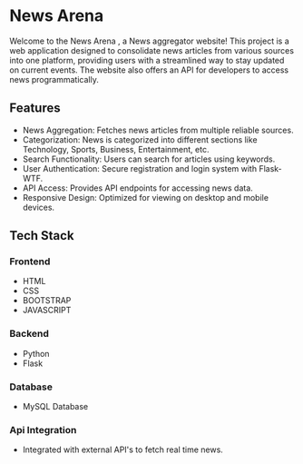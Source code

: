 # News Arena 
Welcome to the News Arena , a News aggregator website! This project is a web application designed to consolidate news articles from various sources into one platform, providing users with a streamlined way to stay updated on current events. The website also offers an API for developers to access news programmatically.

## Features
- News Aggregation: Fetches news articles from multiple reliable sources.
- Categorization: News is categorized into different sections like Technology, Sports, Business, Entertainment, etc.
- Search Functionality: Users can search for articles using keywords.
- User Authentication: Secure registration and login system with Flask-WTF.
- API Access: Provides API endpoints for accessing news data.
- Responsive Design: Optimized for viewing on desktop and mobile devices.

## Tech Stack
### Frontend
- HTML
- CSS
- BOOTSTRAP
- JAVASCRIPT
### Backend
- Python
- Flask
### Database
- MySQL Database
### Api Integration
- Integrated with external API's to fetch real time news.


